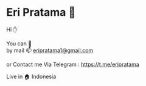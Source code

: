 # Eri Pratama :rocket:

Hi :raised_hand:

You can :speech_balloon:  
by mail :mailbox: eripratama1@gmail.com

or Contact me Via Telegram : https://t.me/eripratama

Live in :house: Indonesia
